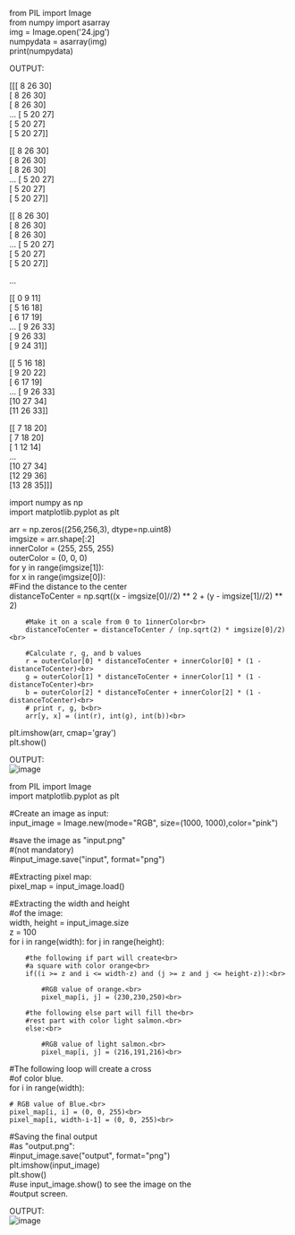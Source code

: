 from PIL import Image<br>
from numpy import asarray<br>
img = Image.open('24.jpg')<br>
numpydata = asarray(img)<br>
print(numpydata)<br>

OUTPUT:<br>

[[[ 8 26 30]<br>
  [ 8 26 30]<br>
  [ 8 26 30]<br>
  ...
  [ 5 20 27]<br>
  [ 5 20 27]<br>
  [ 5 20 27]]<br>

 [[ 8 26 30]<br>
  [ 8 26 30]<br>
  [ 8 26 30]<br>
  ...
  [ 5 20 27]<br>
  [ 5 20 27]<br>
  [ 5 20 27]]<br>

 [[ 8 26 30]<br>
  [ 8 26 30]<br>
  [ 8 26 30]<br>
  ...
  [ 5 20 27]<br>
  [ 5 20 27]<br>
  [ 5 20 27]]<br>

 ...

 [[ 0  9 11]<br>
  [ 5 16 18]<br>
  [ 6 17 19]<br>
  ...
  [ 9 26 33]<br>
  [ 9 26 33]<br>
  [ 9 24 31]]<br>

 [[ 5 16 18]<br>
  [ 9 20 22]<br>
  [ 6 17 19]<br>
  ...
  [ 9 26 33]<br>
  [10 27 34]<br>
  [11 26 33]]<br>

 [[ 7 18 20]<br>
  [ 7 18 20]<br>
  [ 1 12 14]<br>
  ...<br>
  [10 27 34]<br>
  [12 29 36]<br>
  [13 28 35]]]<br>
  
  import numpy as np<br>
import matplotlib.pyplot as plt<br>

arr = np.zeros((256,256,3), dtype=np.uint8)<br>
imgsize = arr.shape[:2]<br>
innerColor = (255, 255, 255)<br>
outerColor = (0, 0, 0)<br>
for y in range(imgsize[1]):<br>
    for x in range(imgsize[0]):<br>
        #Find the distance to the center<br>
        distanceToCenter = np.sqrt((x - imgsize[0]//2) ** 2 + (y - imgsize[1]//2) ** 2)<br>

        #Make it on a scale from 0 to 1innerColor<br>
        distanceToCenter = distanceToCenter / (np.sqrt(2) * imgsize[0]/2)<br>

        #Calculate r, g, and b values
        r = outerColor[0] * distanceToCenter + innerColor[0] * (1 - distanceToCenter)<br>
        g = outerColor[1] * distanceToCenter + innerColor[1] * (1 - distanceToCenter)<br>
        b = outerColor[2] * distanceToCenter + innerColor[2] * (1 - distanceToCenter)<br>
        # print r, g, b<br>
        arr[y, x] = (int(r), int(g), int(b))<br>

plt.imshow(arr, cmap='gray')<br>
plt.show()<br>

OUTPUT:<br>
![image](https://user-images.githubusercontent.com/97939284/180199414-807f2c9e-d332-40c1-9eb0-49065766e767.png)

from PIL import Image<br>
import matplotlib.pyplot as plt<br>
  
#Create an image as input:<br>
input_image = Image.new(mode="RGB", size=(1000, 1000),color="pink")<br>
  
#save the image as "input.png"<br>
#(not mandatory)<br>
#input_image.save("input", format="png")<br>
  
#Extracting pixel map:<br>
pixel_map = input_image.load()<br>
  
#Extracting the width and height<br>
#of the image:<br>
width, height = input_image.size<br>
z = 100<br>
for i in range(width):
    for j in range(height):<br>
        
        #the following if part will create<br>
        #a square with color orange<br>
        if((i >= z and i <= width-z) and (j >= z and j <= height-z)):<br>
            
            #RGB value of orange.<br>
            pixel_map[i, j] = (230,230,250)<br>
  
        #the following else part will fill the<br>
        #rest part with color light salmon.<br>
        else:<br>
            
            #RGB value of light salmon.<br>
            pixel_map[i, j] = (216,191,216)<br>
  
#The following loop will create a cross<br>
#of color blue.<br>
for i in range(width):<br>
    
    # RGB value of Blue.<br>
    pixel_map[i, i] = (0, 0, 255)<br>
    pixel_map[i, width-i-1] = (0, 0, 255)<br>
  
#Saving the final output<br>
#as "output.png":<br>
#input_image.save("output", format="png")<br>
plt.imshow(input_image)<br>
plt.show()  <br>
#use input_image.show() to see the image on the<br>
#output screen.<br>

OUTPUT:<br>
![image](https://user-images.githubusercontent.com/97939284/180199536-48a0e2c4-dc68-460f-9780-4905bb774d57.png)



